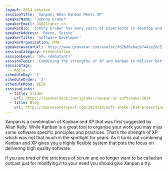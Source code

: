 ```yaml
---
layout: 2014_session
sessionTitle: 'Xanpan: When Kanban Meets XP'
speakerName: 'Johnny Graber'
speakerEmail: JG@JGraber.ch
speakerBio: 'Johnny Graber has many years of experience in desktop and web development. He used the challenges in customer projects to deepen his skills in the .Net framework and learns Ruby just for fun. He works now at the Swiss Medical Association in Bern where his knowledge of .Net and Mac OS X helps him to build applications for the continuing education of the health professionals.'
speakerAddress: 'Berne, Suisse'
speakerTitle: 'Software Developer'
speakerOrganization: FMH
speakerAvatarUrl: 'http://www.gravatar.com/avatar/fd2bd6ebacb744ce20c57a9e4cbb252d?size=200&default=mm'
sessionCategory: Présentation
sessionLevel: 'Shu (débutant)'
sessionTopic: 'Combining the strengths of XP and Kanban to deliver better software.'
sessionTags:
  - Agile
scheduleDay: '2'
scheduleOrder: '3'
scheduleRoom: BE29
sessionLinks:
  - title: Slides
    url: https://speakerdeck.com/jgraber/xanpan-at-softshake-2014
  - title: Blog
    url: http://improveandrepeat.com/2014/10/soft-shake-2014-presenting-xanpan-and-metrics-based-decisions/
---
```


Xanpan is a combination of Kanban and XP that was first suggested by Allan Kelly. While Kanban is a great tool to organise your work you may miss some software specific principles and practices. That’s the strength of XP which was not that much in the spotlight for years. As it turns out combining Kanban and XP gives you a highly flexible system that puts the focus on delivering high quality software. 

If you are tired of the strictness of scrum and no longer want to be called an outcast just for modifying it to your need you should give Xanpan a try. 

